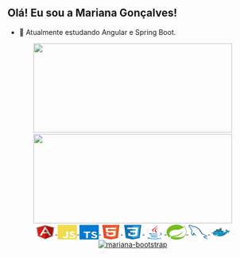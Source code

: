 ## Olá! Eu sou a Mariana Gonçalves!

- 🌱 Atualmente estudando Angular e Spring Boot.

<div align="center">
  <a href="https://github.com/marianabrgn">
  <img width="400em" height="180em" src="https://github-readme-stats.vercel.app/api?username=marianabrgn&show_icons=true&theme=radical">
  <img width="400em" height="180em" src="https://github-readme-stats.vercel.app/api/top-langs/?username=marianabrgn&layout=compact&theme=radical">
</div>

<div style="display: inline_block" align="center">
  <img align="center" alt="mariana-Angular" height="30" width="40" src="https://github.com/devicons/devicon/blob/master/icons/angularjs/angularjs-original.svg">
  <img align="center" alt="mariana-Js" height="30" width="40" src="https://raw.githubusercontent.com/devicons/devicon/master/icons/javascript/javascript-plain.svg">
  <img align="center" alt="mariana-Ts" height="30" width="40" src="https://raw.githubusercontent.com/devicons/devicon/master/icons/typescript/typescript-plain.svg">
  <img align="center" alt="mariana-HTML" height="30" width="40" src="https://raw.githubusercontent.com/devicons/devicon/master/icons/html5/html5-original.svg">
  <img align="center" alt="mariana-CSS" height="30" width="40" src="https://raw.githubusercontent.com/devicons/devicon/master/icons/css3/css3-original.svg">
  <img align="center" alt="mariana-Java" height="30" width="40" src="https://github.com/devicons/devicon/blob/master/icons/java/java-original.svg">
  <img align="center" alt="mariana-Spring" height="30" width="40" src="https://github.com/devicons/devicon/blob/master/icons/spring/spring-original.svg">
  <img align="center" alt="mariana-MySQL" height="30" width="40" src="https://github.com/devicons/devicon/blob/master/icons/mysql/mysql-original.svg">
  <img align="center" alt="mariana-docker" height="30" width="40" src="https://github.com/devicons/devicon/blob/master/icons/docker/docker-original.svg">
  <img align="center" alt="mariana-bootstrap" height="30" width="40" src="https://cdn.jsdelivr.net/gh/devicons/devicon/icons/bootstrap/bootstrap-original.svg">
  
</div>
